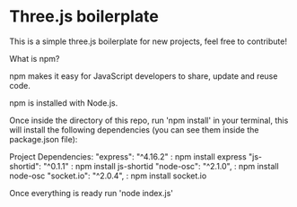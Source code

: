 # Three.js boilerplate
This is a simple three.js boilerplate for new projects, feel free to contribute!

What is npm?

npm makes it easy for JavaScript developers to share, update and reuse code.

npm is installed with Node.js.

Once inside the directory of this repo, run 'npm install' in your terminal, this will install the following dependencies
(you can see them inside the package.json file):

Project Dependencies:
"express": "^4.16.2" : npm install express
"js-shortid": "^0.1.1" : npm install js-shortid
"node-osc": "^2.1.0", : npm install node-osc
"socket.io": "^2.0.4", : npm install socket.io

Once everything is ready run 'node index.js'
